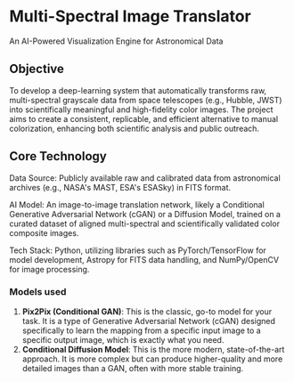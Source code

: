 # Multi-Spectral Image Translator
An AI-Powered Visualization Engine for Astronomical Data

## Objective
To develop a deep-learning system that automatically transforms raw, multi-spectral grayscale data from space telescopes (e.g., Hubble, JWST) into scientifically meaningful and high-fidelity color images. The project aims to create a consistent, replicable, and efficient alternative to manual colorization, enhancing both scientific analysis and public outreach.

## Core Technology
Data Source: Publicly available raw and calibrated data from astronomical archives (e.g., NASA's MAST, ESA's ESASky) in FITS format.

AI Model: An image-to-image translation network, likely a Conditional Generative Adversarial Network (cGAN) or a Diffusion Model, trained on a curated dataset of aligned multi-spectral and scientifically validated color composite images.

Tech Stack: Python, utilizing libraries such as PyTorch/TensorFlow for model development, Astropy for FITS data handling, and NumPy/OpenCV for image processing.

### Models used 
1. **Pix2Pix (Conditional GAN)**: This is the classic, go-to model for your task. It is a type of Generative Adversarial Network (cGAN) designed specifically to learn the mapping from a specific input image to a specific output image, which is exactly what you need.
2. **Conditional Diffusion Model**: This is the more modern, state-of-the-art approach. It is more complex but can produce higher-quality and more detailed images than a GAN, often with more stable training.